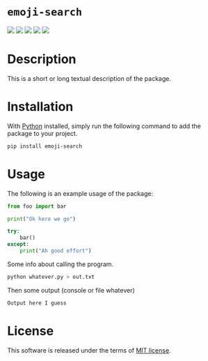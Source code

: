 # `emoji-search`

[![](https://img.shields.io/pypi/v/emoji-search.svg?style=flat)](https://pypi.org/pypi/emoji-search/)
[![](https://img.shields.io/pypi/dw/emoji-search.svg?style=flat)](https://pypi.org/pypi/emoji-search/)
[![](https://img.shields.io/pypi/pyversions/emoji-search.svg?style=flat)](https://pypi.org/pypi/emoji-search/)
[![](https://img.shields.io/pypi/format/emoji-search.svg?style=flat)](https://pypi.org/pypi/emoji-search/)
[![](https://img.shields.io/pypi/l/emoji-search.svg?style=flat)](https://github.com/dawsonbooth/emoji-search/blob/master/LICENSE)

# Description

This is a short or long textual description of the package.

# Installation

With [Python](https://www.python.org/downloads/) installed, simply run the following command to add the package to your project.

```bash
pip install emoji-search
```

# Usage

The following is an example usage of the package:

```python
from foo import bar

print("Ok here we go")

try:
    bar()
except:
    print("Ah good effort")
```

Some info about calling the program.

```bash
python whatever.py > out.txt
```
Then some output (console or file whatever)

```txt
Output here I guess
```

# License

This software is released under the terms of [MIT license](LICENSE).
